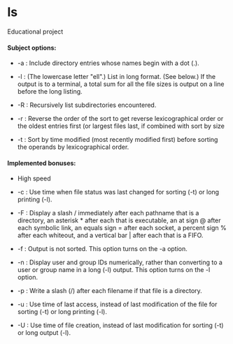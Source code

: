 # ls
Educational project

#### Subject options:

* -a : Include directory entries whose names begin with a dot (.).

* -l : (The lowercase letter "ell".)  List in long format.  (See below.)  If the output is
		to a terminal, a total sum for all the file sizes is output on a line before the long
		listing.

* -R : Recursively list subdirectories encountered.

* -r : Reverse the order of the sort to get reverse lexicographical order or the oldest
		entries first (or largest files last, if combined with sort by size

* -t : Sort by time modified (most recently modified first) before sorting the operands by
		lexicographical order.

#### Implemented bonuses:

* High speed

* -c : Use time when file status was last changed for sorting (-t) or long printing (-l).

* -F : Display a slash / immediately after each pathname that is a directory, an asterisk
		\* after each that is executable, an at sign @ after each symbolic link, an
		equals sign = after each socket, a percent sign % after each whiteout, and a
		vertical bar | after each that is a FIFO.

* -f : Output is not sorted.  This option turns on the -a option.

* -n : Display user and group IDs numerically, rather than converting to a user or group name
		in a long (-l) output.  This option turns on the -l option.

* -p : Write a slash (/) after each filename if that file is a directory.

* -u : Use time of last access, instead of last modification of the file for sorting (-t) or
		long printing (-l).

* -U : Use time of file creation, instead of last modification for sorting (-t) or long output
		(-l).
